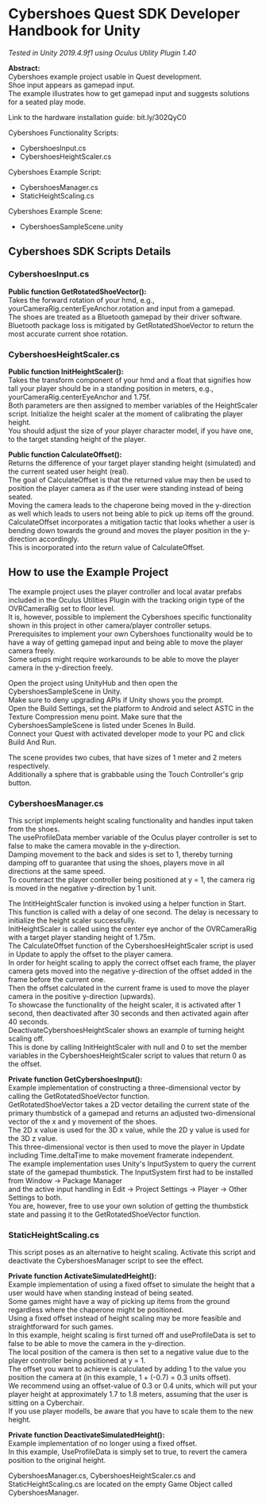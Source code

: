 # Cybershoes Quest SDK Developer Handbook for Unity
*Tested in Unity 2019.4.9f1 using Oculus Utility Plugin 1.40*

**Abstract:**  
Cybershoes example project usable in Quest development.  
Shoe input appears as gamepad input.  
The example illustrates how to get gamepad input and suggests solutions for a seated play mode.  

Link to the hardware installation guide: bit.ly/302QyC0

Cybershoes Functionality Scripts:
* CybershoesInput.cs
* CybershoesHeightScaler.cs

Cybershoes Example Script:
* CybershoesManager.cs
* StaticHeightScaling.cs

Cybershoes Example Scene:
* CybershoesSampleScene.unity

## Cybershoes SDK Scripts Details
### CybershoesInput.cs
**Public function GetRotatedShoeVector():**  
Takes the forward rotation of your hmd, e.g., yourCameraRig.centerEyeAnchor.rotation and input from a gamepad.  
The shoes are treated as a Bluetooth gamepad by their driver software.  
Bluetooth package loss is mitigated by GetRotatedShoeVector to return the most accurate current shoe rotation.  
  
### CybershoesHeightScaler.cs
**Public function InitHeightScaler():**  
Takes the transform component of your hmd and a float that signifies how tall your player should be in a standing position in meters, e.g., yourCameraRig.centerEyeAnchor and 1.75f.  
Both parameters are then assigned to member variables of the HeightScaler script. Initialize the height scaler at the moment of calibrating the player height.  
You should adjust the size of your player character model, if you have one, to the target standing height of the player.  

**Public function CalculateOffset():**  
Returns the difference of your target player standing height (simulated) and the current seated user height (real).  
The goal of CalculateOffset is that the returned value may then be used to position the player camera as if the user were standing instead of being seated.  
Moving the camera leads to the chaperone being moved in the y-direction as well which leads to users not being able to pick up items off the ground.  
CalculateOffset incorporates a mitigation tactic that looks whether a user is bending down towards the ground and moves the player position in the y-direction accordingly.  
This is incorporated into the return value of CalculateOffset.  

## How to use the Example Project
The example project uses the player controller and local avatar prefabs included in the Oculus Utilities Plugin with the tracking origin type of the OVRCameraRig set to floor level.  
It is, however, possible to implement the Cybershoes specific functionality shown in this project in other camera/player controller setups.  
Prerequisites to implement your own Cybershoes functionality would be to have a way of getting gamepad input and being able to move the player camera freely.  
Some setups might require workarounds to be able to move the player camera in the y-direction freely.  

Open the project using UnityHub and then open the CybershoesSampleScene in Unity.  
Make sure to deny upgrading APIs if Unity shows you the prompt.  
Open the Build Settings, set the platform to Android and select ASTC in the Texture Compression menu point. Make sure that the CybershoesSampleScene is listed under Scenes In Build.  
Connect your Quest with activated developer mode to your PC and click Build And Run.  

The scene provides two cubes, that have sizes of 1 meter and 2 meters respectively.  
Additionally a sphere that is grabbable using the Touch Controller's grip button.  
  
### CybershoesManager.cs
This script implements height scaling functionality and handles input taken from the shoes.  
The useProfileData member variable of the Oculus player controller is set to false to make the camera movable in the y-direction.  
Damping movement to the back and sides is set to 1, thereby turning damping off to guarantee that using the shoes, players move in all directions at the same speed.  
To counteract the player controller being positioned at y = 1, the camera rig is moved in the negative y-direction by 1 unit.  

The IntitHeightScaler function is invoked using a helper function in Start. This function is called with a delay of one second. The delay is necessary to initialize the height scaler successfully.   
InitHeightScaler is called using the center eye anchor of the OVRCameraRig with a target player standing height of 1.75m.  
The CalculateOffset function of the CybershoesHeightScaler script is used in Update to apply the offset to the player camera.  
In order for height scaling to apply the correct offset each frame, the player camera gets moved into the negative y-direction of the offset added in the frame before the current one.  
Then the offset calculated in the current frame is used to move the player camera in the positive y-direction (upwards).  
To showcase the functionality of the height scaler, it is activated after 1 second, then deactivated after 30 seconds and then activated again after 40 seconds.  
DeactivateCybershoesHeightScaler shows an example of turning height scaling off.  
This is done by calling InitHeightScaler with null and 0 to set the member variables in the CybershoesHeightScaler script to values that return 0 as the offset.    

**Private function GetCybershoesInput():**  
Example implementation of constructing a three-dimensional vector by calling the GetRotatedShoeVector function.  
GetRotatedShoeVector takes a 2D vector detailing the current state of the primary thumbstick of a gamepad and returns an adjusted two-dimensional vector of the x and y movement of the shoes.  
The 2D x value is used for the 3D x value, while the 2D y value is used for the 3D z value.  
This three-dimensional vector is then used to move the player in Update including Time.deltaTime to make movement framerate independent.  
The example implementation uses Unity's InputSystem to query the current state of the gamepad thumbstick.
The InputSystem first had to be installed from Window -> Package Manager  
and the active input handling in Edit -> Project Settings -> Player -> Other Settings to both.  
You are, however, free to use your own solution of getting the thumbstick state and passing it to the GetRotatedShoeVector function.  

### StaticHeightScaling.cs
This script poses as an alternative to height scaling. Activate this script and deactivate the CybershoesManager script to see the effect.  

**Private function ActivateSimulatedHeight():**  
Example implementation of using a fixed offset to simulate the height that a user would have when standing instead of being seated.  
Some games might have a way of picking up items from the ground regardless where the chaperone might be positioned.  
Using a fixed offset instead of height scaling may be more feasible and straightforward for such games.  
In this example, height scaling is first turned off and useProfileData is set to false to be able to move the camera in the y-direction.  
The local position of the camera is then set to a negative value due to the player controller being positioned at y = 1.  
The offset you want to achieve is calculated by adding 1 to the value you position the camera at (in this example, 1 + (-0.7) = 0.3 units offset).  
We recommend using an offset-value of 0.3 or 0.4 units, which will put your player height at approximately 1.7 to 1.8 meters, assuming that the user is sitting on a Cyberchair.  
If you use player modells, be aware that you have to scale them to the new height.  

**Private function DeactivateSimulatedHeight():**  
Example implementation of no longer using a fixed offset.  
In this example, UseProfileData is simply set to true, to revert the camera position to the original height.

CybershoesManager.cs, CybershoesHeightScaler.cs and StaticHeightScaling.cs are located on the empty Game Object called CybershoesManager.  




